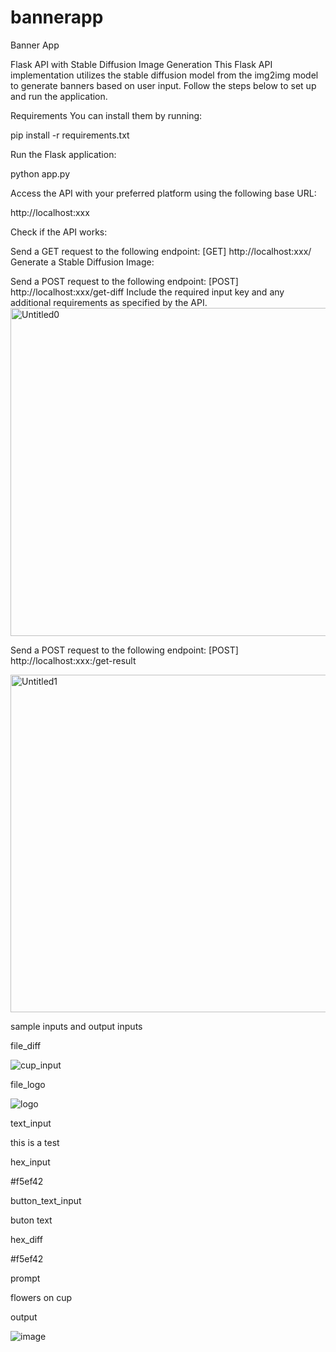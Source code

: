 # bannerapp
Banner App

Flask API with Stable Diffusion Image Generation
This Flask API implementation utilizes the stable diffusion model from the img2img model to generate banners based on user input. Follow the steps below to set up and run the application.

Requirements
You can install them by running:

pip install -r requirements.txt

Run the Flask application:

python app.py

Access the API with your preferred platform using the following base URL:

http://localhost:xxx

Check if the API works:

Send a GET request to the following endpoint:
[GET] http://localhost:xxx/
Generate a Stable Diffusion Image:

Send a POST request to the following endpoint:
[POST] http://localhost:xxx/get-diff
Include the required input key and any additional requirements as specified by the API.
<img width="525" alt="Untitled0" src="https://github.com/iamsmblc/bannerapp/assets/70532406/ae1b6e0f-df1e-42e3-a098-8d100beef0a2">


Send a POST request to the following endpoint:
[POST] http://localhost:xxx:/get-result

<img width="540" alt="Untitled1" src="https://github.com/iamsmblc/bannerapp/assets/70532406/cbad9b0e-785b-4076-bd32-91bca68c9103">


sample inputs and output
inputs

file_diff


![cup_input](https://github.com/iamsmblc/bannerapp/assets/70532406/440680ac-022f-4dc5-b907-bed172c7f5a9)

file_logo


![logo](https://github.com/iamsmblc/bannerapp/assets/70532406/0ab7fce2-beb9-48f9-adb6-4a5f27bea89d)

text_input


this is a test

hex_input


#f5ef42

button_text_input


buton text

hex_diff


#f5ef42

prompt


flowers on cup

output

![image](https://github.com/iamsmblc/bannerapp/assets/70532406/6ad3aba3-92be-4e53-9124-f38b5a8bf836)

